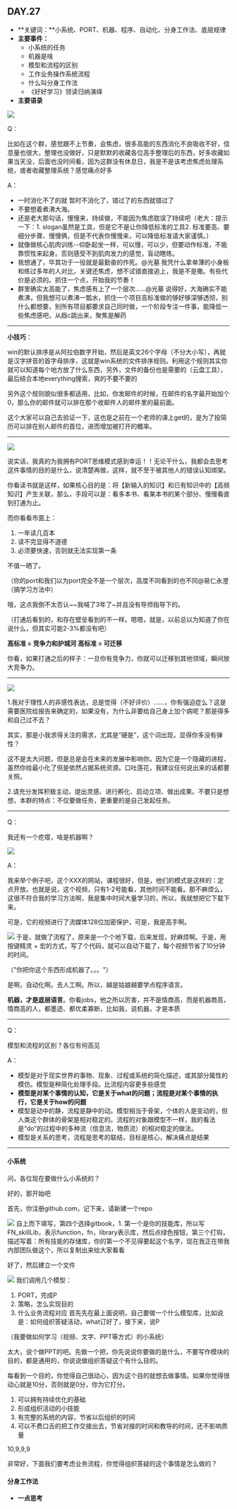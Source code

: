 ## DAY.27
+ **关键词：**小系统、PORT、机器、程序、自动化、分身工作法、底层规律
+ **主要事件：**
    + 小系统的任务
    + 机器是啥
    + 模型和流程的区别
    + 工作业务操作系统流程
    + 什么叫分身工作法
    + 《好好学习》领读归纳演绎
+ **主要语录**

![](./_image/c606c2c509813249fcb9506f1ed856d.jpg)

Q：

比如在这个群，感觉跟不上节奏，会焦虑，很多高能的东西消化不良吸收不好，信息量也很大，整理也没做好，只是默默的收藏各位高手整理后的东西，好多收藏如果当天没，后面也没时间看，因为这群没有休息日，我是不是该考虑焦虑处理系统，或者收藏整理系统？感觉痛点好多

A：

- 一时消化不了的就 暂时不消化了，错过了的东西就错过了
- 不要想着煮沸大海。
- 还是老大那句话，慢慢来，持续做，不能因为焦虑耽误了持续吧（老大：提示一下：1. slogan虽然是工具，但是它不是让你降低标准的工具2. 标准要高、要细分步骤、慢慢俩，但是不代表你慢慢来，可以降低标准请大家谨慎。）
- 就像做核心肌肉训练--仰卧起坐一样，可以慢，可以少，但要动作标准，不能靠惯性来起身。否则感受不到肌肉发力的感觉，盲动瞎练。
- 我想通了，毕其功于一役就是最勤奋的作死。@光墓 我凭什么拿单薄的小身板和练过多年的人对比，关键还焦虑，想不试错直接追上，我是不是撒。有些代价是必须的。抓住一个点，开始我的节奏！
- 群里确实太高能了，焦虑感有上了一个层次……@光墓 说得好，大海确实不能煮沸，但我想可以煮沸一瓢水，抓住一个项目高标准做的够好够深够透彻，别什么都想要，别所有项目都要求自己同时做，一个阶段专注一件事，能降低一些焦虑感吧，从趋c跳出来，聚焦是解药

- - - - -----

**小技巧**：

win的默认排序是从阿拉伯数字开始，然后是英文26个字母（不分大小写），再就是汉字拼音的首字母排序，这就是win系统的文件排序规则。利用这个规则其实你就可以知道每个地方放了什么东西，另外，文件的备份也是需要的（云盘工具），最后结合本地everything搜索，爽的不要不要的

另外这个规则貌似很多都适用，比如，你发邮件的时候，在邮件的名字最开始加个0，那么你的邮件就可以排在那个收邮件人的邮件里的最前面。

这个大家可以自己去验证一下，这也是之前在一个老师的课上get的，是为了投简历可以排在别人邮件的首位，进而增加被打开的概率。

- - - - -------


![](./_image/136cc72b0b38faec4724bd742fccdf5.jpg)

说实话，我真的为我拥有PORT思维模式感到幸运！！无论干什么，我都会去思考这件事情的目的是什么，说清楚再做，这样，就不至于被其他人的错误认知绑架。

你看读书就是这样，如果核心目的是：将【新输入的知识】和已有知识中的【高频知识】产生关联，那么，手段可以是：看多本书、看某本书的某个部分、慢慢看直到打通为止。

而你看看市面上：

1. 一年读几百本
2. 读不完显得不道德
3. 必须要快速，否则就无法实现第一条

不值一晒了。

（你的port和我们以为port完全不是一个层次，高度不同看到的也不同@易仁永澄（搞学习方法中）

哦，这点我倒不太否认~~我喊了3年了~并且没有导师指导下的。

（打通后看到的，和存在壁垒看到的不一样。嗯嗯，就是，以前总以为知道了你在说什么，但其实可能2-3%都没有吧）

**高标准 = 竞争力和护城河**
**高标准 = 可迁移**

你看，如果打通之后的样子：一旦你有竞争力，你就可以迁移到其他领域，瞬间放大竞争力。

- - - - ----------


![](./_image/f1e8401e8b2cc999bbbc5d0a201abd8.jpg)

1.我对于理性人的非感性表达，总是觉得（不好评价）……，你有强迫症么？这是需要医院给报告来确定的，如果没有，为什么非要给自己身上加个病呢？那是得多和自己过不去？

其实，那是小我求得关注的需求，尤其是“硬是”，这个词出现，显得你多没有弹性？

这不是太大问题，但是总是会在未来的发展中影响你。因为它是一个隐藏的进程，虽然你给最小化了但是依然占据系统资源。口吐莲花，我建议任何说出来的话都要关照。

2.请充分发挥积极主动，提出灵感、进行孵化、启动立项、做出成果。不要只是想想，本群的特点：不仅要做任务，更重要的是自己发起任务。

- - - - --------

Q：

我还有一个疙瘩，啥是机器啊？


![](./_image/f78888ad8288a9b2dba9c51ee231744.jpg)

A：

我来举个例子吧，这个XXX的网站，课程很好，但是，他们的模式是这样的：定点开放。也就是说，这个视频，只有1-2号能看，其他时间不能看。那不麻烦么，这很不符合我的学习方法啊，我是集中时间大量学习的，所以，我就想把它下载下来。

可是，它的视频进行了流媒体128位加密保护，可是，我是高手啊。

![](./_image/327a332298c8aab768a09c5723c1677.jpg)
于是，就做了流程了，原来是一个个地下载，后来发现，好麻烦啊。于是，用按键精灵 + 宏的方式，写了个代码，就可以自动下载了，每个视频节省了10分钟的时间。

（"你把你这个东西形成机器了。。。"）

 是啊，自动化啊。去人工啊。所以，越是姑娘越要学点程序语言。

**机器，才是底层语言**。你看jobs，他之所以厉害，并不是情商高，而是机器商高，情商高的人，都墨迹、都优柔寡断，比如我，说机器，才是本质

- - - - -----

Q：

模型和流程的区别？各位有何高见

A：

- 模型是对于现实世界的事物、现象、过程或系统的简化描述，或其部分属性的模仿。模型是种简化处理手段。比流程内容更多些感觉
- **模型是对某个事情的认知，它是关于what的问题；流程是对某个事情的执行，它是关于how的问题**
- 模型是动中的静，流程是静中的动。模型相当于骨架，个体的人是变动的，但人类这个群体的骨架是相对稳定的。流程的对象跟模型不一样，我的看法是“do”的过程中的多种流（信息流，物质流）的相对稳定的做法。
- 模型是关系的思考，流程是思考的联结，目标是核心，解决痛点是结果

- - - - ------- 

#### 小系统

问，各位现在要做什么小系统的？

好的，那开始吧

首先，你注册github.com，记下来，请新建一个repo

![](./_image/9b0690d9d1184fd50233ce27c3d5819.jpg)
自上而下填写，第四个选择gitbook，1. 第一个是你的技能库，所以写FN_skillLib，表示function，fn，library表示库，然后点绿色按钮，第三个打钩，描述写着：所有技能的存储库，你的第一个不见得要起这个名字，现在我正在带我内部团队做这个，所以复制出来给大家看看

好了，然后建立一个文件

![](./_image/6f1fb9866e2edda22b1af055946fb50.jpg)
我们调用几个模型：

1. PORT，完成P
2. 策略，怎么实现目的
3. 什么业务流程对应
首先先在最上面说明，自己要做一个什么模型库，比如说是：如何组织答疑活动，what订好了，接下来，说P

（我要做如何学习（视频、文字、PPT等方式）的小系统）

太大，说个做PPT的吧。先做一个把，你先说说你要做的是什么，不要写作模块的目的，都是通用的，你说说做组织答疑这个有什么目的。

每看到一个目的，你觉得自己很动心，因为这个目的就想去做事情。如果你觉得很动心就是10分，否则就是0分，你为它打分。

1. 可以拥有持续优化的基础
2. 形成组织活动的小技能
3. 有完整的系统的内容，节省以后组织的时间
4. 可以不费口舌的把工作交接出去，节省对接的时间和教导的时间，还不影响质量

10,9,9,9

非常好，下面我们要考虑业务流程，你觉得组织答疑的这个事情是怎么做的？

#### 分身工作法





+ **一点思考**
